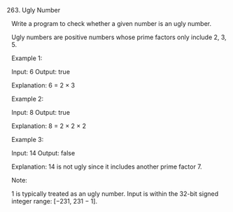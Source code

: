 263. Ugly Number

Write a program to check whether a given number is an ugly number.

Ugly numbers are positive numbers whose prime factors only include 2, 3, 5.

Example 1:

Input: 6
Output: true

Explanation: 6 = 2 × 3

Example 2:

Input: 8
Output: true

Explanation: 8 = 2 × 2 × 2

Example 3:

Input: 14
Output: false 

Explanation: 14 is not ugly since it includes another prime factor 7.

Note:

1 is typically treated as an ugly number.
Input is within the 32-bit signed integer range: [−231,  231 − 1].
